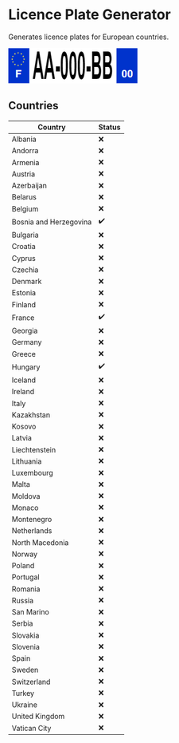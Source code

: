# Licence Plate Generator

Generates licence plates for European countries.

<img src="https://raw.githubusercontent.com/guillaumeguerin/LicencePlate/master/french.png">

## Countries

|Country|Status|
|---|---|
|Albania|❌|
|Andorra|❌|
|Armenia|❌|
|Austria|❌|
|Azerbaijan|❌|
|Belarus|❌|
|Belgium|❌|
|Bosnia and Herzegovina|✔️|
|Bulgaria|❌|
|Croatia|❌|
|Cyprus|❌|
|Czechia|❌|
|Denmark|❌|
|Estonia|❌|
|Finland|❌|
|France|✔️|
|Georgia|❌|
|Germany|❌|
|Greece|❌|
|Hungary|✔️|
|Iceland|❌|
|Ireland|❌|
|Italy|❌|
|Kazakhstan|❌|
|Kosovo|❌|
|Latvia|❌|
|Liechtenstein|❌|
|Lithuania|❌|
|Luxembourg|❌|
|Malta|❌|
|Moldova|❌|
|Monaco|❌|
|Montenegro|❌|
|Netherlands|❌|
|North Macedonia|❌|
|Norway|❌|
|Poland|❌|
|Portugal|❌|
|Romania|❌|
|Russia|❌|
|San Marino|❌|
|Serbia|❌|
|Slovakia|❌|
|Slovenia|❌|
|Spain|❌|
|Sweden|❌|
|Switzerland|❌|
|Turkey|❌|
|Ukraine|❌|
|United Kingdom|❌|
|Vatican City|❌|